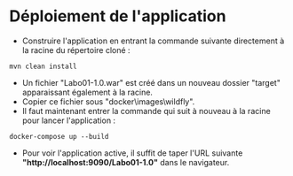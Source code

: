 # Déploiement de l'application

* Construire l'application en entrant la commande suivante directement à la racine du répertoire cloné :
```
mvn clean install
```
* Un fichier "Labo01-1.0.war" est créé dans un nouveau dossier "target" apparaissant également à la racine.
* Copier ce fichier sous "docker\images\wildfly\".
* Il faut maintenant entrer la commande qui suit à nouveau à la racine pour lancer l'application :
```
docker-compose up --build
```
* Pour voir l'application active, il suffit de taper l'URL suivante **"http://localhost:9090/Labo01-1.0"** dans le navigateur.
